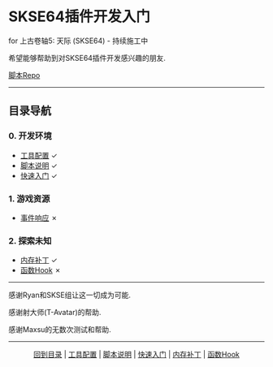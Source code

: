 # SKSE64插件开发入门
for 上古卷轴5: 天际 (SKSE64) - 持续施工中

希望能够帮助到对SKSE64插件开发感兴趣的朋友.

[脚本Repo](https://github.com/gottyduke/SKSEPlugins)

---
## 目录导航
### 0. 开发环境
- [工具配置](/docs/setup/Setup.md) &#10003;
- [脚本说明](/docs/setup/Script.md) &#10003;
- [快速入门](/docs/setup/QuickStart.md) &#10003;

### 1. 游戏资源
- [事件响应](/docs/resources/Events.md) &#10007;

### 2. 探索未知
- [内存补丁](/docs/tounknown/MemPatch.md) &#10003;
- [函数Hook](/docs/tounknown/FuncHook.md) &#10007;

---

感谢Ryan和SKSE组让这一切成为可能.

感谢射大师(T-Avatar)的帮助.

感谢Maxsu的无数次测试和帮助.

---
<p align="center"><a href="/docs/README.md">回到目录</a> | <a href="/docs/setup/Setup.md">工具配置</a> | <a href="/docs/setup/Script.md">脚本说明</a> | <a href="/docs/setup/QuickStart.md">快速入门</a> | <a href="/docs/tounknown/MemPatch.md">内存补丁</a> | <a href="/docs/tounknown/FuncHook.md">函数Hook</a></p>
